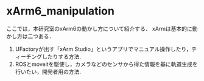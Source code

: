 # xArm6_manipulation
ここでは，本研究室のxArm6の動かし方について紹介する．
xArmは基本的に動かし方は二つある．
1. UFactoryが出す「xArm Studio」というアプリでマニュアル操作したり，ティーチングしたりする方法.
2. ROSとmoveitを駆使し，カメラなどのセンサから得た情報を基に軌道生成を行いたい，開発者用の方法.
